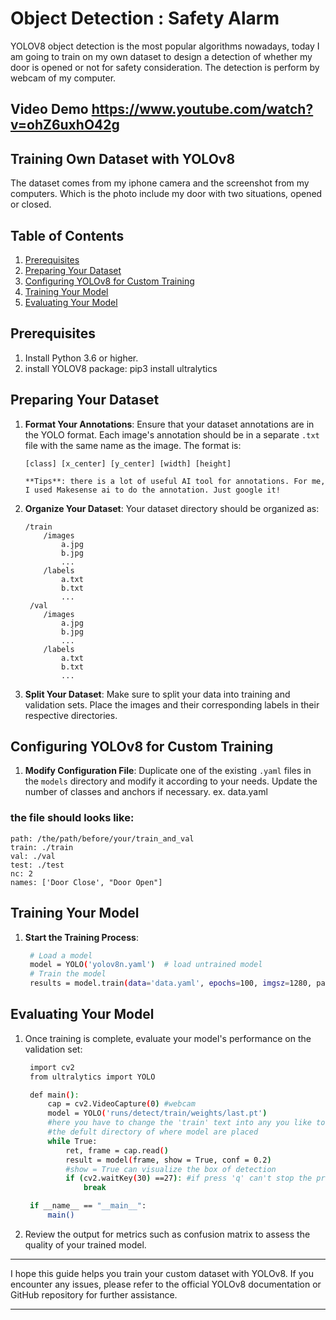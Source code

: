 
# Object Detection : Safety Alarm
YOLOV8 object detection is the most popular algorithms nowadays,
today I am going to train on my own dataset to design a detection
of whether my door is opened or not for safety consideration.
The detection is perform by webcam of my computer.

## Video Demo <https://www.youtube.com/watch?v=ohZ6uxhO42g>



## Training Own Dataset with YOLOv8

The dataset comes from my iphone camera and the screenshot from my computers. Which is the photo include my door with two situations, opened or closed.

## Table of Contents

1. [Prerequisites](#prerequisites)
2. [Preparing Your Dataset](#preparing-your-dataset)
3. [Configuring YOLOv8 for Custom Training](#configuring-yolov8-for-custom-training)
4. [Training Your Model](#training-your-model)
5. [Evaluating Your Model](#evaluating-your-model)

## Prerequisites

1. Install Python 3.6 or higher.
2. install YOLOV8 package:
pip3 install ultralytics

## Preparing Your Dataset

1. **Format Your Annotations**: Ensure that your dataset annotations are in the YOLO format. Each image's annotation should be in a separate `.txt` file with the same name as the image. The format is:
   ```
   [class] [x_center] [y_center] [width] [height]
   ```
       **Tips**: there is a lot of useful AI tool for annotations. For me, I used Makesense ai to do the annotation. Just google it!

2. **Organize Your Dataset**: Your dataset directory should be organized as:
   ```
   /train
       /images
           a.jpg
           b.jpg
           ...
       /labels
           a.txt
           b.txt
           ...
    /val
       /images
           a.jpg
           b.jpg
           ...
       /labels
           a.txt
           b.txt
           ...
   ```

3. **Split Your Dataset**: Make sure to split your data into training and validation sets. Place the images and their corresponding labels in their respective directories.

## Configuring YOLOv8 for Custom Training

1. **Modify Configuration File**: Duplicate one of the existing `.yaml` files in the `models` directory and modify it according to your needs. Update the number of classes and anchors if necessary. ex. data.yaml


### the file should looks like:
```
path: /the/path/before/your/train_and_val
train: ./train
val: ./val
test: ./test
nc: 2
names: ['Door Close', "Door Open"]
```
## Training Your Model

1. **Start the Training Process**:
   ```bash
    # Load a model
    model = YOLO('yolov8n.yaml')  # load untrained model
    # Train the model
    results = model.train(data='data.yaml', epochs=100, imgsz=1280, patience = 50 )

   ```

## Evaluating Your Model

1. Once training is complete, evaluate your model's performance on the validation set:
   ```bash
    import cv2
    from ultralytics import YOLO

    def main():
        cap = cv2.VideoCapture(0) #webcam
        model = YOLO('runs/detect/train/weights/last.pt')
        #here you have to change the 'train' text into any you like to apply like 'train6'
        #the defult directory of where model are placed
        while True:
            ret, frame = cap.read()
            result = model(frame, show = True, conf = 0.2)
            #show = True can visualize the box of detection
            if (cv2.waitKey(30) ==27): #if press 'q' can't stop the program, ctrl c is your friend!
                break

    if __name__ == "__main__":
        main()
   ```

2. Review the output for metrics such as confusion matrix to assess the quality of your trained model.

---

I hope this guide helps you train your custom dataset with YOLOv8. If you encounter any issues, please refer to the official YOLOv8 documentation or GitHub repository for further assistance.

---
